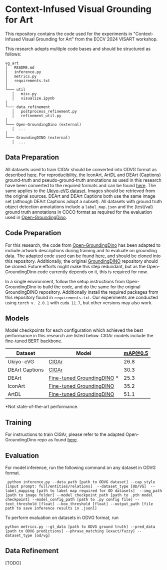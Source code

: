 # Context-Infused Visual Grounding for Art

This repository contains the code used for the experiments in "Context-Infused Visual Grounding for Art" from the ECCV 2024 VISART workshop.  

This research adopts multiple code bases and should be structured as follows: 
```
vg_art
│   README.md
│   inference.py    
│	metrics.py
│	requirements.txt
│
└─── util
   │   misc.py
   │   visualize.ipynb
│
└─── data_refinement
   │   postprocess_refinement.py
   │   refinement_util.py
│
└─── Open-GroundingDino (external)
   │  ...
│
└─── GroundingDINO (external)
   │  ...
```


## Data Preparation
All datasets used to train CIGAr should be converted into ODVG format as described [here](https://github.com/longzw1997/Open-GroundingDino/blob/main/data_format.md). For reproducibility, the IconArt, ArtDL and DEArt (Captions) ground-truth and pseudo-ground-truth annotations as used in this research have been converted to the required formats and can be found [here](https://drive.google.com/drive/folders/1MnVRm-j0ImfGdLt1miqNUyPxGLiPlo7o?usp=sharing). The same applies to the [Ukiyo-eVG dataset](https://drive.google.com/drive/folders/1cLhue-10GYtjybQ5CMPRyFcI_LjgArcE?usp=drive_link).  Images should be retrieved from the original sources. DEArt and DEArt Captions both use the same image set (although DEArt Captions adopt a subset). All datasets with ground truth object detection annotations include a `label_map.json` and the (test/val) ground truth annotations in COCO format as required for the evaluation used in [Open-GroundingDino](https://github.com/longzw1997/Open-GroundingDino).

## Code Preparation

For this research, the code from [Open-GroundingDino](https://github.com/longzw1997/Open-GroundingDino) has been adapted to include artwork descriptions during training and to evaluate on grounding data. The adapted code used can be found [here](https://github.com/selinakhan/Open-GroundingDino), and should be cloned into this repository. Additionally, the original [GroundingDINO](https://github.com/IDEA-Research/GroundingDINO) repository should be cloned. Future efforts might make this step redundant, but as the Open-GroundingDino code currently depends on it, this is required for now.  

In a single environment, follow the setup instructions from Open-GroundingDino to build the code, and do the same for the original GroundingDINO repository. Additionally install the required packages from this repository found in `requirements.txt`. Our experiments are conducted using `torch v. 2.0.1` with `cuda 11.7`, but other versions may also work.

## Models

Model checkpoints for each configuration which achieved the best performance in this research are listed below. CIGAr models include the fine-tuned BERT backbone.

| Dataset | Model | mAP@0.5|
|--|--|--|
|Ukiyo-eVG  | [CIGAr](https://drive.google.com/drive/folders/1ulg5BVqj1vVhMYXaqwndOAA78WlJGPVA?usp=sharing) | 26.8|
| DEArt Captions | [CIGAr](https://drive.google.com/drive/folders/1hkpQzDKNrslKLJ_FHm63FnY-9wEqRaZj?usp=sharing) | 30.3|
| DEArt | [Fine-tuned GroundingDINO](https://drive.google.com/drive/folders/1cLs_Tmq7tk6biZMs8nufUQSMNz6A6Xa6?usp=sharing) * | 25.3|
| IconArt | [Fine-tuned GroundingDINO](https://drive.google.com/drive/folders/1qRiGG8PxuCvxXBO-zKYvLnDL0OA59bYc?usp=sharing) | 35.2 |
| ArtDL | [Fine-tuned GroundingDINO](https://drive.google.com/drive/folders/1qRiGG8PxuCvxXBO-zKYvLnDL0OA59bYc?usp=sharing) | 51.1|

\*Not state-of-the-art performance.


## Training
For instructions to train CIGAr, please refer to the adapted Open-GroundingDino repo as found [here](https://github.com/selinakhan/Open-GroundingDino/).

## Evaluation
For model inference, run the following command on any dataset in ODVG format.

`` python inference.py
	--data_path [path to ODVG dataset]
	--cap_style [input prompt: full/entities/relations] 
	--dataset_type [OD/VG] 
	--label_mapping [path to label map required for OD datasets] 
	--img_path [path to image folder]
	--model_checkpoint_path [path to .pth model checkpoint]
	--model_config_path [path to .py config file]
	--text_threshold [float]
	--box_threshold [float]
	--output_path [file path to save inference results in .jsonl]``

To perform evaluation on datasets in ODVG format, run

``python metrics.py
--gt_data [path to ODVG ground truth]
--pred_data [path to ODVG predictions]
--phrase_matching [exact/fuzzy]
--dataset_type [od/vg]``

## Data Refinement

[TODO]

